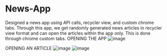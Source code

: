 # News-App
Designed a news app using API calls, recycler view, and custom chrome tabs.
Through this app, we get randomly generated news articles in recycler view format and can open the articles within the app only. This is done through chrome custom tabs.
OPENING THE APP
![image](https://github.com/Aasthajain6411/News-App/assets/67294346/2906de5a-ac62-4a43-b687-83a6a367f451)

OPENING AN ARTICLE
![image](https://github.com/Aasthajain6411/News-App/assets/67294346/38667b66-c3a4-426f-9467-87a1e8e973af)
![image](https://github.com/Aasthajain6411/News-App/assets/67294346/ea7cec2f-e7fc-4d89-9b5c-55b763fe1d54)
